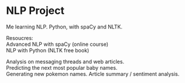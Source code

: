 # NLP Project

Me learning NLP. Python, with spaCy and NLTK. 

Resoucres:  
Advanced NLP with spaCy (online course)  
NLP with Python (NLTK free book)  



Analysis on messaging threads and web articles.  
Predicting the next most popular baby names.  
Generating new pokemon names.
Article summary / sentiment analysis.
